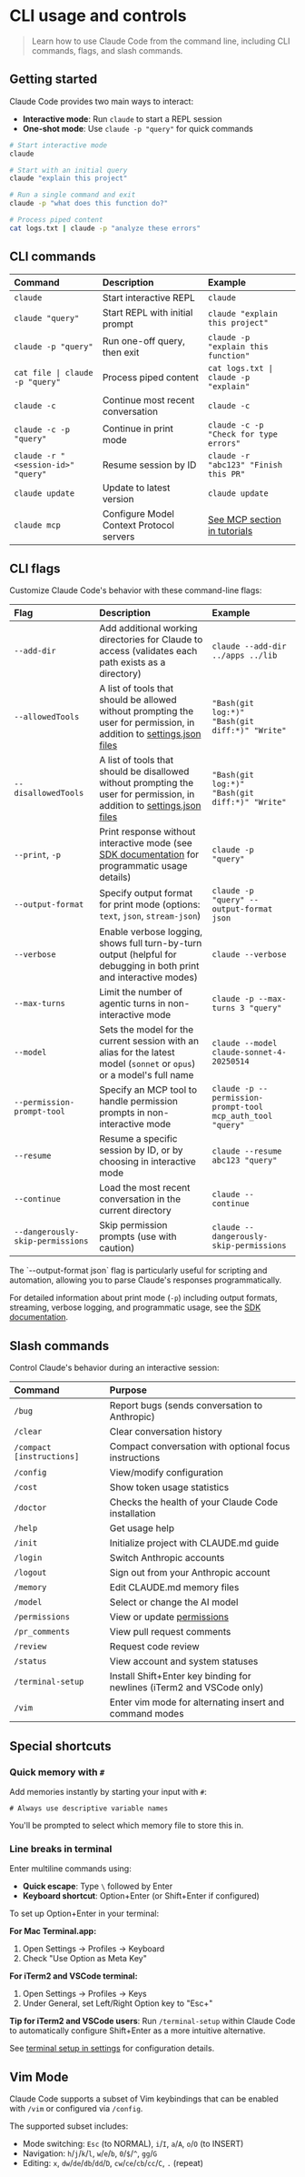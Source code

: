# CLI usage and controls

> Learn how to use Claude Code from the command line, including CLI commands, flags, and slash commands.

## Getting started

Claude Code provides two main ways to interact:

* **Interactive mode**: Run `claude` to start a REPL session
* **One-shot mode**: Use `claude -p "query"` for quick commands

```bash
# Start interactive mode
claude

# Start with an initial query
claude "explain this project"

# Run a single command and exit
claude -p "what does this function do?"

# Process piped content
cat logs.txt | claude -p "analyze these errors"
```

## CLI commands

| Command                            | Description                              | Example                                                                                          |
| :--------------------------------- | :--------------------------------------- | :----------------------------------------------------------------------------------------------- |
| `claude`                           | Start interactive REPL                   | `claude`                                                                                         |
| `claude "query"`                   | Start REPL with initial prompt           | `claude "explain this project"`                                                                  |
| `claude -p "query"`                | Run one-off query, then exit             | `claude -p "explain this function"`                                                              |
| `cat file \| claude -p "query"`    | Process piped content                    | `cat logs.txt \| claude -p "explain"`                                                            |
| `claude -c`                        | Continue most recent conversation        | `claude -c`                                                                                      |
| `claude -c -p "query"`             | Continue in print mode                   | `claude -c -p "Check for type errors"`                                                           |
| `claude -r "<session-id>" "query"` | Resume session by ID                     | `claude -r "abc123" "Finish this PR"`                                                            |
| `claude update`                    | Update to latest version                 | `claude update`                                                                                  |
| `claude mcp`                       | Configure Model Context Protocol servers | [See MCP section in tutorials](/en/docs/claude-code/tutorials#set-up-model-context-protocol-mcp) |

## CLI flags

Customize Claude Code's behavior with these command-line flags:

| Flag                             | Description                                                                                                                                              | Example                                                    |
| :------------------------------- | :------------------------------------------------------------------------------------------------------------------------------------------------------- | :--------------------------------------------------------- |
| `--add-dir`                      | Add additional working directories for Claude to access (validates each path exists as a directory)                                                      | `claude --add-dir ../apps ../lib`                          |
| `--allowedTools`                 | A list of tools that should be allowed without prompting the user for permission, in addition to [settings.json files](/en/docs/claude-code/settings)    | `"Bash(git log:*)" "Bash(git diff:*)" "Write"`             |
| `--disallowedTools`              | A list of tools that should be disallowed without prompting the user for permission, in addition to [settings.json files](/en/docs/claude-code/settings) | `"Bash(git log:*)" "Bash(git diff:*)" "Write"`             |
| `--print`, `-p`                  | Print response without interactive mode (see [SDK documentation](/en/docs/claude-code/sdk) for programmatic usage details)                               | `claude -p "query"`                                        |
| `--output-format`                | Specify output format for print mode (options: `text`, `json`, `stream-json`)                                                                            | `claude -p "query" --output-format json`                   |
| `--verbose`                      | Enable verbose logging, shows full turn-by-turn output (helpful for debugging in both print and interactive modes)                                       | `claude --verbose`                                         |
| `--max-turns`                    | Limit the number of agentic turns in non-interactive mode                                                                                                | `claude -p --max-turns 3 "query"`                          |
| `--model`                        | Sets the model for the current session with an alias for the latest model (`sonnet` or `opus`) or a model's full name                                    | `claude --model claude-sonnet-4-20250514`                  |
| `--permission-prompt-tool`       | Specify an MCP tool to handle permission prompts in non-interactive mode                                                                                 | `claude -p --permission-prompt-tool mcp_auth_tool "query"` |
| `--resume`                       | Resume a specific session by ID, or by choosing in interactive mode                                                                                      | `claude --resume abc123 "query"`                           |
| `--continue`                     | Load the most recent conversation in the current directory                                                                                               | `claude --continue`                                        |
| `--dangerously-skip-permissions` | Skip permission prompts (use with caution)                                                                                                               | `claude --dangerously-skip-permissions`                    |

<Tip>
  The `--output-format json` flag is particularly useful for scripting and
  automation, allowing you to parse Claude's responses programmatically.
</Tip>

For detailed information about print mode (`-p`) including output formats,
streaming, verbose logging, and programmatic usage, see the
[SDK documentation](/en/docs/claude-code/sdk).

## Slash commands

Control Claude's behavior during an interactive session:

| Command                   | Purpose                                                               |
| :------------------------ | :-------------------------------------------------------------------- |
| `/bug`                    | Report bugs (sends conversation to Anthropic)                         |
| `/clear`                  | Clear conversation history                                            |
| `/compact [instructions]` | Compact conversation with optional focus instructions                 |
| `/config`                 | View/modify configuration                                             |
| `/cost`                   | Show token usage statistics                                           |
| `/doctor`                 | Checks the health of your Claude Code installation                    |
| `/help`                   | Get usage help                                                        |
| `/init`                   | Initialize project with CLAUDE.md guide                               |
| `/login`                  | Switch Anthropic accounts                                             |
| `/logout`                 | Sign out from your Anthropic account                                  |
| `/memory`                 | Edit CLAUDE.md memory files                                           |
| `/model`                  | Select or change the AI model                                         |
| `/permissions`            | View or update [permissions](../settings#permissions)                    |
| `/pr_comments`            | View pull request comments                                            |
| `/review`                 | Request code review                                                   |
| `/status`                 | View account and system statuses                                      |
| `/terminal-setup`         | Install Shift+Enter key binding for newlines (iTerm2 and VSCode only) |
| `/vim`                    | Enter vim mode for alternating insert and command modes               |

## Special shortcuts

### Quick memory with `#`

Add memories instantly by starting your input with `#`:

```
# Always use descriptive variable names
```

You'll be prompted to select which memory file to store this in.

### Line breaks in terminal

Enter multiline commands using:

* **Quick escape**: Type `\` followed by Enter
* **Keyboard shortcut**: Option+Enter (or Shift+Enter if configured)

To set up Option+Enter in your terminal:

**For Mac Terminal.app:**

1. Open Settings → Profiles → Keyboard
2. Check "Use Option as Meta Key"

**For iTerm2 and VSCode terminal:**

1. Open Settings → Profiles → Keys
2. Under General, set Left/Right Option key to "Esc+"

**Tip for iTerm2 and VSCode users**: Run `/terminal-setup` within Claude Code to
automatically configure Shift+Enter as a more intuitive alternative.

See [terminal setup in settings](/en/docs/claude-code/settings#line-breaks) for
configuration details.

## Vim Mode

Claude Code supports a subset of Vim keybindings that can be enabled with `/vim`
or configured via `/config`.

The supported subset includes:

* Mode switching: `Esc` (to NORMAL), `i`/`I`, `a`/`A`, `o`/`O` (to INSERT)
* Navigation: `h`/`j`/`k`/`l`, `w`/`e`/`b`, `0`/`$`/`^`, `gg`/`G`
* Editing: `x`, `dw`/`de`/`db`/`dd`/`D`, `cw`/`ce`/`cb`/`cc`/`C`, `.` (repeat)
